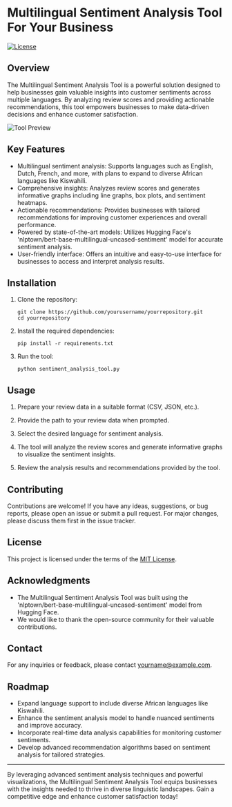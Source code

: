 # Multilingual Sentiment Analysis Tool For Your Business

[![License](https://img.shields.io/badge/license-MIT-blue.svg)](https://github.com/yourusername/yourrepository/blob/main/LICENSE)

## Overview

The Multilingual Sentiment Analysis Tool is a powerful solution designed to help businesses gain valuable insights into customer sentiments across multiple languages. By analyzing review scores and providing actionable recommendations, this tool empowers businesses to make data-driven decisions and enhance customer satisfaction.

![Tool Preview](tool_preview.png)

## Key Features

- Multilingual sentiment analysis: Supports languages such as English, Dutch, French, and more, with plans to expand to diverse African languages like Kiswahili.
- Comprehensive insights: Analyzes review scores and generates informative graphs including line graphs, box plots, and sentiment heatmaps.
- Actionable recommendations: Provides businesses with tailored recommendations for improving customer experiences and overall performance.
- Powered by state-of-the-art models: Utilizes Hugging Face's 'nlptown/bert-base-multilingual-uncased-sentiment' model for accurate sentiment analysis.
- User-friendly interface: Offers an intuitive and easy-to-use interface for businesses to access and interpret analysis results.

## Installation

1. Clone the repository:

   ```shell
   git clone https://github.com/yourusername/yourrepository.git
   cd yourrepository
   ```

2. Install the required dependencies:

   ```shell
   pip install -r requirements.txt
   ```

3. Run the tool:

   ```shell
   python sentiment_analysis_tool.py
   ```

## Usage

1. Prepare your review data in a suitable format (CSV, JSON, etc.).

2. Provide the path to your review data when prompted.

3. Select the desired language for sentiment analysis.

4. The tool will analyze the review scores and generate informative graphs to visualize the sentiment insights.

5. Review the analysis results and recommendations provided by the tool.

## Contributing

Contributions are welcome! If you have any ideas, suggestions, or bug reports, please open an issue or submit a pull request. For major changes, please discuss them first in the issue tracker.

## License

This project is licensed under the terms of the [MIT License](LICENSE).

## Acknowledgments

- The Multilingual Sentiment Analysis Tool was built using the 'nlptown/bert-base-multilingual-uncased-sentiment' model from Hugging Face.
- We would like to thank the open-source community for their valuable contributions.

## Contact

For any inquiries or feedback, please contact [yourname@example.com](mailto:yourname@example.com).

## Roadmap

- Expand language support to include diverse African languages like Kiswahili.
- Enhance the sentiment analysis model to handle nuanced sentiments and improve accuracy.
- Incorporate real-time data analysis capabilities for monitoring customer sentiments.
- Develop advanced recommendation algorithms based on sentiment analysis for tailored strategies.

---

By leveraging advanced sentiment analysis techniques and powerful visualizations, the Multilingual Sentiment Analysis Tool equips businesses with the insights needed to thrive in diverse linguistic landscapes. Gain a competitive edge and enhance customer satisfaction today!
